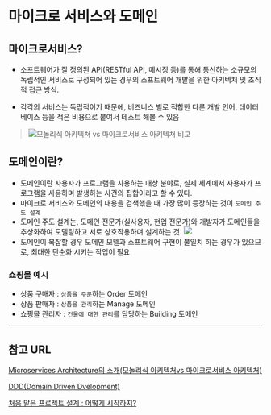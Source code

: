 # 마이크로 서비스와 도메인

## 마이크로서비스?
- 소프트웨어가 잘 정의된 API(RESTful API, 메시징 등)를 통해 통신하는 소규모의 독립적인 서비스로 구성되어 있는 경우의 소프트웨어 개발을 위한 아키텍처 및 조직적 접근 방식.

- 각각의 서비스는 독립적이기 때문에, 비즈니스 별로  적합한 다른 개발 언어, 데이터베이스 등을 적은 비용으로 붙여서 테스트 해볼 수 있음

> ![](https://user-images.githubusercontent.com/4746025/153619223-6b88a930-8b97-4538-bd30-4423193c217e.png)모놀리식 아키텍쳐 vs 마이크로서비스 아키텍쳐 비교


## 도메인이란?
- 도메인이란 사용자가 프로그램을 사용하는 대상 분야로, 실제 세계에서 사용자가 프로그램을 사용하며 발생하는 사건의 집합이라고 할 수 있다. 
- 마이크로 서비스와 도메인의 내용을 검색했을 때 가장 많이 등장하는 것이 `도메인 주도 설계`
- 도메인 주도 설계는, 도메인 전문가(실사용자, 현업 전문가)와 개발자가 도메인들을 추상화하여 모델링하고 서로 상호작용하며 설계하는 것.
![](https://user-images.githubusercontent.com/4746025/153619229-105784d4-7a71-4c59-967a-459d60e56744.png)
- 도메인이 복잡할 경우 도메인 모델과 소프트웨어 구현이 불일치 하는 경우가 있으므로, 최대한 단순화 시키는 작업이 필요 


### 쇼핑몰 예시
- 상품 구매자 : `상품을 주문`하는 Order 도메인
- 상품 판매자 : `상품을 관리`하는 Manage 도메인
- 쇼핑몰 관리자 : `건물에 대한 관리`를 담당하는 Building 도메인

---

## 참고 URL

[Microservices Architecture의 소개(모놀리식 아키텍처vs 마이크로서비스 아키텍처)](https://sas-study.tistory.com/264)

[DDD(Domain Driven Dvelopment)](https://velog.io/@sds1vrk/DDDDomain-Driven-Dvelopment)

[처음 맡은 프로젝트 설계 : 어떻게 시작하지?](https://velog.io/@kameals/how-to-start-project)